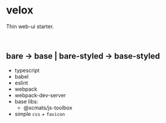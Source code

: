 # velox

Thin web-ui starter.

<br />




## bare -> base | bare-styled -> base-styled

* typescript
* babel
* eslint
* webpack
* webpack-dev-server
* base libs:
    - @xcmats/js-toolbox
* simple `css` + `favicon`

